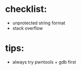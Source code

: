 # checklist:

- unprotected string format
- stack overflow

# tips:

- always try pwntools + gdb first 
